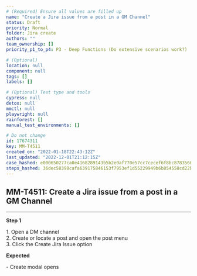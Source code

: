 ```yaml
---
# (Required) Ensure all values are filled up
name: "Create a Jira issue from a post in a GM Channel"
status: Draft
priority: Normal
folder: Jira create
authors: ""
team_ownership: []
priority_p1_to_p4: P3 - Deep Functions (Do extensive scenarios work?)

# (Optional)
location: null
component: null
tags: []
labels: []

# (Optional) Test type and tools
cypress: null
detox: null
mmctl: null
playwright: null
rainforest: []
manual_test_environments: []

# Do not change
id: 17674311
key: MM-T4511
created_on: "2022-01-18T22:43:12Z"
last_updated: "2022-12-01T21:12:15Z"
case_hashed: e000650277ca0e4168289143b5b2e0af770e57cc7cecef6f8bc8783560f300ae210a8ca04e0e13b4a2789d47b22049ab
steps_hashed: 36dec58398cafa639175846153f7953ef1d55229949b6b854558cd22be49a868fe272e51710ccfad9af8f7b2bb21c0ab
---
```


<!-- (Auto-generated) Based on frontmatter's "key" and "name" -->

## MM-T4511: Create a Jira issue from a post in a GM Channel

---

**Step 1**

1\. Open a DM channel\
2\. Create or locate a post and open the post menu\
3\. Click the Create Jira Issue option

**Expected**

\- Create modal opens
